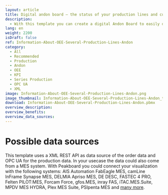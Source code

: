 ```yaml
---
layout: article
title: Digital andon board – the status of your production lines and current OEE values at a glance
description: 
  - With this template you can create a digital Andon Board to easily display important key figures of your production lines in real time. Production staff can automatically see important information such as a customer's current order, overall equipment effectiveness (OEE) and the production status at a glance. With real-time visualization of problems in typical Andon Board signal colors, you can keep an eye on problem messages and respond by correcting the fault at lightning speed - increasing productivity and reducing material waste. Download now and get started!
lang: en
weight: 2200
isDraft: false
ref: Information-About-OEE-Several-Production-Lines-Andon
category:
  - All
  - Recommended
  - Production
  - Andon
  - OEE
  - KPI
  - Series Production
  - OPC UA
  - XML
image: Information-About-OEE-Several-Production-Lines-Andon.png
image_thumbnail: Information-About-OEE-Several-Production-Lines-Andon_thumbnail.png
download: Information-About-OEE-Several-Production-Lines-Andon.pbmx
overview_description:
overview_benefits:
overview_data_sources:
---
```

# Possible data sources
This template uses a XML REST API as data source of the order data and OPC UA for the production data. In your usecase the data could also come from a MES system. With Peakboard you could connect your visualization with the following systems: AIS Automation FabEagle MES, camLine InFrame Synapse MES, DELMIA Apriso MES, DE DESC, FASTEC 4 PRO, Felten PILOT:MES, Forcam Force, gfos.MES, inray FAS, iTAC.MES.Suite, MPDV MES HYDRA, Plex MES Suite, PSIpenta MES and [many more](https://peakboard.com/en/interfaces/).



